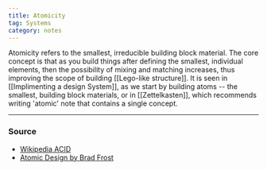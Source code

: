 ```yaml
---
title: Atomicity
tag: Systems
category: notes
---
```


Atomicity refers to the smallest, irreducible building block material. The core concept is that as you build things after defining the smallest, individual elements, then the possibility of mixing and matching increases, thus improving the scope of building [[Lego-like structure]]. It is seen in [[Implimenting a design System]], as we start by building atoms -- the smallest, building block materials, or in [[Zettelkasten]], which recommends writing 'atomic' note that contains a single concept. 


--- 
### Source
- [Wikipedia ACID](https://en.wikipedia.org/wiki/ACID)
- [Atomic Design by Brad Frost](https://atomicdesign.bradfrost.com/chapter-2/)
